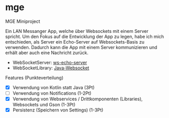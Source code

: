# mge
MGE Miniproject

Ein LAN Messanger App, welche über Websockets mit einem Server spricht. Um den Fokus auf die Entwicklung der App zu legen, habe ich mich entschieden, als Server ein Echo-Server auf Websockets-Basis zu verwenden. Dadurch kann die App mit einem Server kommunizieren und erhält aber auch eine Nachricht zurück.

- WebSocketServer: [ws-echo-server](https://github.com/sunny-zuo/ws-echo-server)
- WebSocketLibrary: [Java-Websocket](https://github.com/TooTallNate/Java-WebSocket)

Features (Punkteverteilung)
- [X] Verwendung von Kotlin statt Java (3Pt)
- [ ] Verwendung von Notifications (1-2Pt)
- [X] Verwendung von Webservices / Drittkomponenten (Libraries), Websockets und Gson (1-3Pt)
- [X] Persistenz (Speichern von Settings) (1-3Pt)
